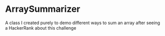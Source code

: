 # ArraySummarizer
A class I created purely to demo different ways to sum an array after seeing a HackerRank about this challenge
